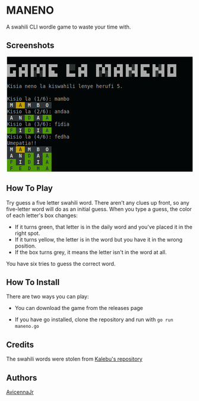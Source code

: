 # MANENO

A swahili CLI wordle game to waste your time with.

## Screenshots

<p align="center">
    <img src="./assets/manenoWin.png">
</p>

## How To Play

Try guess a five letter swahili word. There aren't any clues up front, so any five-letter word will do as an initial guess. When you type a guess, the color of each letter's box changes:
 - If it turns green, that letter is in the daily word and you've placed it in the right spot.
 - If it turns yellow, the letter is in the word but you have it in the wrong position.
 - If the box turns grey, it means the letter isn't in the word at all.

You have six tries to guess the correct word.

## How To Install

There are two ways you can play:

- You can download the game from the releases page

- If you have go installed, clone the repository and run with `go run maneno.go`

## Credits

The swahili words were stolen from [Kalebu's repository](https://github.com/Kalebu/kamusi/blob/main/words.json)

## Authors

[AvicennaJr](https://github.com/AvicennaJr)

